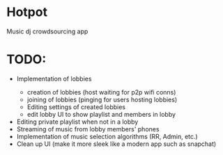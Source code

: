 # Hotpot
Music dj crowdsourcing app

<h1>TODO:</h1>
<ul>

  <li>Implementation of lobbies</li>
    <ul>
      <li>creation of lobbies (host waiting for p2p wifi conns)</li>
      <li>joining of lobbies (pinging for users hosting lobbies)</li>
      <li>Editing settings of created lobbies</li>
      <li>edit lobby UI to show playlist and members in lobby</li>
    </ul>

  <li>Editing private playlist when not in a lobby</li>
  <li>Streaming of music from lobby members' phones</li>
  <li>Implementation of music selection algorithms (RR, Admin, etc.)</li>
  <li>Clean up UI (make it more sleek like a modern app such as snapchat)</li>
</ul>
